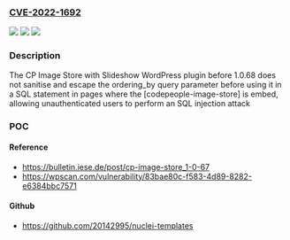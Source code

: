 ### [CVE-2022-1692](https://cve.mitre.org/cgi-bin/cvename.cgi?name=CVE-2022-1692)
![](https://img.shields.io/static/v1?label=Product&message=CP%20Image%20Store%20with%20Slideshow&color=blue)
![](https://img.shields.io/static/v1?label=Version&message=1.0.68%20&color=brightgreen)
![](https://img.shields.io/static/v1?label=Vulnerability&message=CWE-89%20SQL%20Injection&color=brightgreen)

### Description

The CP Image Store with Slideshow WordPress plugin before 1.0.68 does not sanitise and escape the ordering_by query parameter before using it in a SQL statement in pages where the [codepeople-image-store] is embed, allowing unauthenticated users to perform an SQL injection attack

### POC

#### Reference
- https://bulletin.iese.de/post/cp-image-store_1-0-67
- https://wpscan.com/vulnerability/83bae80c-f583-4d89-8282-e6384bbc7571

#### Github
- https://github.com/20142995/nuclei-templates

